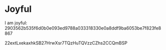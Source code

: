 # Joyful

I am joyful: 2903562b535f6d0b0e093ed9788a033318330e0a8ddf9ba6053be7f823fe8867


22extLxekaxhkSB27HrwXsr7TQzHuTQVzzCZhs2CCQmBSP